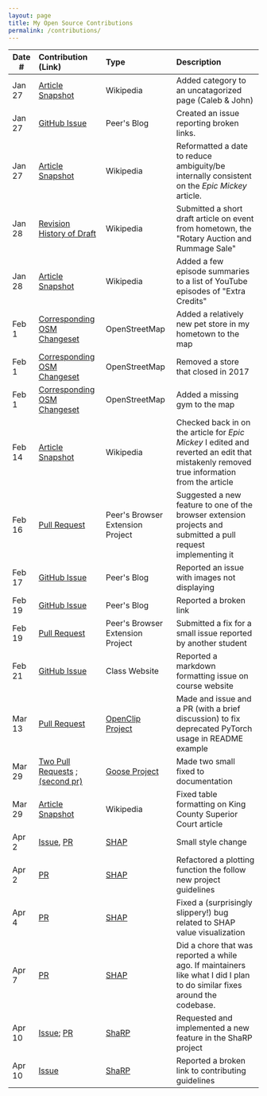 ```yaml
---
layout: page
title: My Open Source Contributions
permalink: /contributions/
---
```


<!--
Type of the contribution should be "Wikipedia edit", "OpenStreet Map feature", "Documentation", "Course website", "Blog",
"Browser Add-on", etc.

The description should include a brief summary of what you did.

The link should bring us to a public page that shows your contribution. 

Replace the first row with your own contribution. 

-->





| Date #       | Contribution (Link)  | Type  | Description |
|---|:---|:---|:---|
| Jan 27   | [Article Snapshot](https://en.wikipedia.org/w/index.php?title=Caleb_%26_John&oldid=1272248318)    | Wikipedia    |   Added category to an uncatagorized page (Caleb & John)    |
| Jan 27   | [GitHub Issue](https://github.com/ossd-s25/AndreaTang123-weekly/issues/1)  |  Peer's Blog   |  Created an issue reporting broken links.    |
| Jan 27    |  [Article Snapshot](https://en.wikipedia.org/wiki/Special:Contributions/JTinker25)   | Wikipedia    | Reformatted a date to reduce ambiguity/be internally consistent on the *Epic Mickey* article. |
| Jan 28 | [Revision History of Draft](https://en.wikipedia.org/w/index.php?title=Draft:Bainbridge_Island_Rotary_Auction_and_Rummage_Sale&action=history) | Wikipedia | Submitted a short draft article on event from hometown, the "Rotary Auction and Rummage Sale" |
| Jan 28 | [Article Snapshot](https://en.wikipedia.org/w/index.php?title=List_of_Extra_Credits_episodes&oldid=1272498099) | Wikipedia | Added a few episode summaries to a list of YouTube episodes of "Extra Credits" |
| Feb 1 | [Corresponding OSM Changeset](https://www.openstreetmap.org/changeset/162026541) | OpenStreetMap | Added a relatively new pet store in my hometown to the map |
| Feb 1 | [Corresponding OSM Changeset](https://www.openstreetmap.org/changeset/162026609) | OpenStreetMap | Removed a store that closed in 2017 |
| Feb 1 | [Corresponding OSM Changeset](https://www.openstreetmap.org/changeset/162026696) | OpenStreetMap | Added a missing gym to the map |
| Feb 14    |  [Article Snapshot](https://en.wikipedia.org/w/index.php?title=Epic_Mickey&oldid=1275738881)   | Wikipedia    | Checked back in on the article for *Epic Mickey* I edited and reverted an edit that mistakenly removed true information from the article   |
| Feb 16    |  [Pull Request](https://github.com/ossd-s25/Team2-add-on-ScreenPet/pull/15)   | Peer's Browser Extension Project    | Suggested a new feature to one of the browser extension projects and submitted a pull request implementing it  |
| Feb 17    |  [GitHub Issue](https://github.com/ossd-s25/polinapianina-weekly/issues/1)   | Peer's Blog    | Reported an issue with images not displaying  |
| Feb 19    |  [GitHub Issue](https://github.com/ossd-s25/avmvng-weekly/issues/1)   | Peer's Blog    | Reported a broken link  |
| Feb 19    |  [Pull Request](https://github.com/ossd-s25/team-9-add-on/pull/2) | Peer's Browser Extension Project | Submitted a fix for a small issue reported by another student |
| Feb 21    |  [GitHub Issue](https://github.com/joannakl/ossd/issues/141) | Class Website | Reported a markdown formatting issue on course website |
| Mar 13 | [Pull Request](https://github.com/mlfoundations/open_clip/pull/1050) | [OpenClip Project](https://github.com/mlfoundations/open_clip) | Made and issue and a PR (with a brief discussion) to fix deprecated PyTorch usage in README example |
| Mar 29 | [Two Pull Requests](https://github.com/block/goose/pull/1924) ; [(second pr)](https://github.com/block/goose/pull/1925) | [Goose Project](https://github.com/block/goose) | Made two small fixed to documentation |
| Mar 29 | [Article Snapshot](https://en.wikipedia.org/w/index.php?title=King_County_Superior_Court&oldid=1283029208) | Wikipedia | Fixed table formatting on King County Superior Court article |
| Apr 2 | [Issue](https://github.com/issues/created?issue=shap%7Cshap%7C4048), [PR](https://github.com/shap/shap/pull/4049) | [SHAP](https://github.com/shap/shap) | Small style change |
| Apr 2 | [PR](https://github.com/shap/shap/pull/4050) | [SHAP](https://github.com/shap/shap) | Refactored a plotting function the follow new project guidelines |
| Apr 4 | [PR](https://github.com/shap/shap/pull/4053) | [SHAP](https://github.com/shap/shap) | Fixed a (surprisingly slippery!) bug related to SHAP value visualization |
| Apr 7 | [PR](https://github.com/shap/shap/pull/4056) | [SHAP](https://github.com/shap/shap) | Did a chore that was reported a while ago. If maintainers like what I did I plan to do similar fixes around the codebase. |
| Apr 10 | [Issue](https://github.com/DataResponsibly/ShaRP/issues/62); [PR](https://github.com/DataResponsibly/ShaRP/pull/63) | [ShaRP](https://github.com/DataResponsibly/ShaRP) | Requested and implemented a new feature in the ShaRP project |
|Apr 10 | [Issue](https://github.com/DataResponsibly/ShaRP/issues/64) | [ShaRP](https://github.com/DataResponsibly/ShaRP) | Reported a broken link to contributing guidelines |